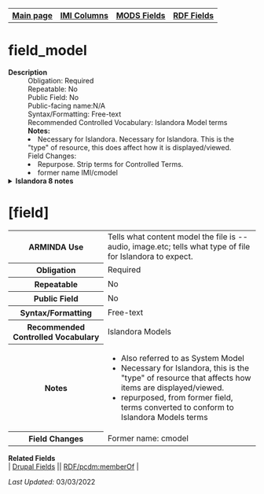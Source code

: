 <!DOCTYPE html>
<html>

<body>
<table style="width:100%">
  <tr>
    <th><a href="index.md">Main page</a></th>
	<th><a href="IMI.md">IMI Columns</a></th>
    <th><a href="MODS.md">MODS Fields</a></th>
    <th><a href="RDF.md">RDF Fields</a></th>
  </tr>
</table>

<h1>field_model</h1>
<dl>
  <dt><b>Description</b></dt>
  <dd>Obligation: Required</dd>
  <dd>Repeatable: No</dd>
  <dd>Public Field: No</dd>
  <dd>Public-facing name:N/A</dd>
  <dd>Syntax/Formatting: Free-text</dd>
  <dd>Recommended Controlled Vocabulary: Islandora Model terms</dd>
  <dd><b>Notes:</b>
	<li>Necessary for Islandora. Necessary for Islandora. This is the "type" of resource, this does affect how it is displayed/viewed.</li>
	</dd>
  <dd>Field Changes: 
	<li>Repurpose. Strip terms for Controlled Terms.</li>
	<li>former name IMI/cmodel</li>
	</dd>
	<details>
		<summary><b>Islandora 8 notes</b></summary>
			<li> Note: default field</li>
			<li>Type of field: Entity Reference</li>
			<li>Max Length/Repeatability: Limited (1)</li>
			<li>Type of Item Reference/Vocabulary: Taxonomy Term / Islandora Models</li>
	</details>
</dl>
<h1>[field]</h1>
<table>
<tr>
	<th>ARMINDA Use</th>
	<td>Tells what content model the file is -- audio, image.etc;  tells what type of file for Islandora to expect. </td>
</tr>
<tr>
	<th>Obligation</th>
	<td>Required</td>
</tr>
<tr>
	<th>Repeatable</th>
	<td>No</td>
</tr>
<tr>
	<th>Public Field</th>
	<td>No</td>
</tr>
<tr>
	<th>Syntax/Formatting</th>
	<td>Free-text</td>
</tr>
<tr>
	<th>Recommended Controlled Vocabulary</th>
	<td>Islandora Models</td>
</tr>
<tr>
	<th>Notes</th>
	<td>
		<ul>
			<li>Also referred to as System Model</li>
			<li>Necessary for Islandora, this is the "type" of resource that affects how items are displayed/viewed.</li>
			<li>repurposed, from former field, terms converted to conform to Islandora Models terms</li>
		</ul>
	</td>
</tr>
<tr>
	<th>Field Changes</th>
	<td>Former name: cmodel</td>
</tr>
</table>

<dl>
	<dt><b>Related Fields</b></dt>
	| 	<a href="DrupalFields.md">Drupal Fields</a> || <a href="rdf.pcdm_memberOf.md">RDF/pcdm:memberOf</a> |
</dl>
<p><i>Last Updated: </i>03/03/2022</p>
</body>
</html>